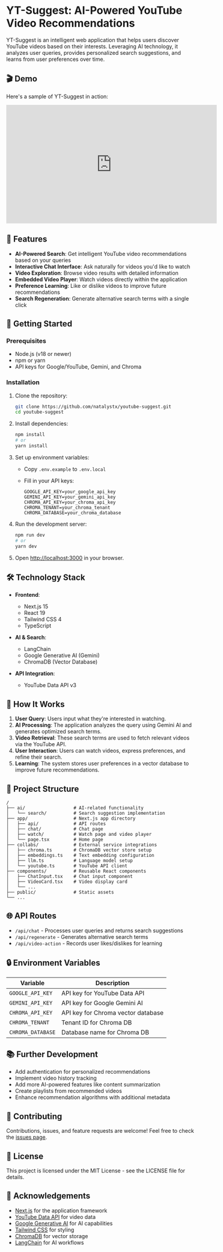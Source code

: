 # YT-Suggest: AI-Powered YouTube Video Recommendations

YT-Suggest is an intelligent web application that helps users discover YouTube videos based on their interests. Leveraging AI technology, it analyzes user queries, provides personalized search suggestions, and learns from user preferences over time.

## 🎬 Demo

Here's a sample of YT-Suggest in action:

<div align="center">
  <iframe width="560" height="315" src="https://www.youtube.com/embed/I8SnC90w5zM" title="YT-Suggest Demo" frameborder="0" allow="accelerometer; autoplay; clipboard-write; encrypted-media; gyroscope; picture-in-picture" allowfullscreen></iframe>
</div>

## 🌟 Features

- **AI-Powered Search**: Get intelligent YouTube video recommendations based on your queries
- **Interactive Chat Interface**: Ask naturally for videos you'd like to watch
- **Video Exploration**: Browse video results with detailed information
- **Embedded Video Player**: Watch videos directly within the application
- **Preference Learning**: Like or dislike videos to improve future recommendations
- **Search Regeneration**: Generate alternative search terms with a single click

## 🚀 Getting Started

### Prerequisites

- Node.js (v18 or newer)
- npm or yarn
- API keys for Google/YouTube, Gemini, and Chroma

### Installation

1. Clone the repository:

   ```bash
   git clone https://github.com/natalystx/youtube-suggest.git
   cd youtube-suggest
   ```

2. Install dependencies:

   ```bash
   npm install
   # or
   yarn install
   ```

3. Set up environment variables:

   - Copy `.env.example` to `.env.local`
   - Fill in your API keys:

     ```env
     GOOGLE_API_KEY=your_google_api_key
     GEMINI_API_KEY=your_gemini_api_key
     CHROMA_API_KEY=your_chroma_api_key
     CHROMA_TENANT=your_chroma_tenant
     CHROMA_DATABASE=your_chroma_database
     ```

4. Run the development server:

   ```bash
   npm run dev
   # or
   yarn dev
   ```

5. Open [http://localhost:3000](http://localhost:3000) in your browser.

## 🛠️ Technology Stack

- **Frontend**:

  - Next.js 15
  - React 19
  - Tailwind CSS 4
  - TypeScript

- **AI & Search**:

  - LangChain
  - Google Generative AI (Gemini)
  - ChromaDB (Vector Database)

- **API Integration**:
  - YouTube Data API v3

## 🧠 How It Works

1. **User Query**: Users input what they're interested in watching.
2. **AI Processing**: The application analyzes the query using Gemini AI and generates optimized search terms.
3. **Video Retrieval**: These search terms are used to fetch relevant videos via the YouTube API.
4. **User Interaction**: Users can watch videos, express preferences, and refine their search.
5. **Learning**: The system stores user preferences in a vector database to improve future recommendations.

## 📂 Project Structure

```text
/
├── ai/                  # AI-related functionality
│   └── search/          # Search suggestion implementation
├── app/                 # Next.js app directory
│   ├── api/             # API routes
│   ├── chat/            # Chat page
│   ├── watch/           # Watch page and video player
│   └── page.tsx         # Home page
├── collabs/             # External service integrations
│   ├── chroma.ts        # ChromaDB vector store setup
│   ├── embeddings.ts    # Text embedding configuration
│   ├── llm.ts           # Language model setup
│   └── youtube.ts       # YouTube API client
├── components/          # Reusable React components
│   ├── ChatInput.tsx    # Chat input component
│   ├── VideoCard.tsx    # Video display card
│   └── ...
├── public/              # Static assets
└── ...
```

## 🌐 API Routes

- `/api/chat` - Processes user queries and returns search suggestions
- `/api/regenerate` - Generates alternative search terms
- `/api/video-action` - Records user likes/dislikes for learning

## 🔒 Environment Variables

| Variable          | Description                        |
| ----------------- | ---------------------------------- |
| `GOOGLE_API_KEY`  | API key for YouTube Data API       |
| `GEMINI_API_KEY`  | API key for Google Gemini AI       |
| `CHROMA_API_KEY`  | API key for Chroma vector database |
| `CHROMA_TENANT`   | Tenant ID for Chroma DB            |
| `CHROMA_DATABASE` | Database name for Chroma DB        |

## 📚 Further Development

- Add authentication for personalized recommendations
- Implement video history tracking
- Add more AI-powered features like content summarization
- Create playlists from recommended videos
- Enhance recommendation algorithms with additional metadata

## 🤝 Contributing

Contributions, issues, and feature requests are welcome! Feel free to check the [issues page](https://github.com/yourusername/yt-suggest/issues).

## 📄 License

This project is licensed under the MIT License - see the LICENSE file for details.

## 🙏 Acknowledgements

- [Next.js](https://nextjs.org/) for the application framework
- [YouTube Data API](https://developers.google.com/youtube/v3) for video data
- [Google Generative AI](https://ai.google.dev/) for AI capabilities
- [Tailwind CSS](https://tailwindcss.com/) for styling
- [ChromaDB](https://www.trychroma.com/) for vector storage
- [LangChain](https://www.langchain.com/) for AI workflows
